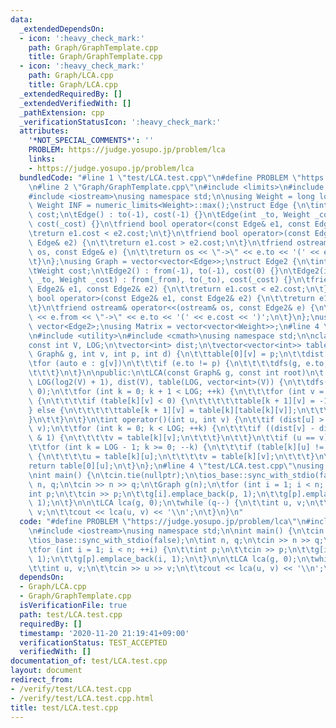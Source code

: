 ```yaml
---
data:
  _extendedDependsOn:
  - icon: ':heavy_check_mark:'
    path: Graph/GraphTemplate.cpp
    title: Graph/GraphTemplate.cpp
  - icon: ':heavy_check_mark:'
    path: Graph/LCA.cpp
    title: Graph/LCA.cpp
  _extendedRequiredBy: []
  _extendedVerifiedWith: []
  _pathExtension: cpp
  _verificationStatusIcon: ':heavy_check_mark:'
  attributes:
    '*NOT_SPECIAL_COMMENTS*': ''
    PROBLEM: https://judge.yosupo.jp/problem/lca
    links:
    - https://judge.yosupo.jp/problem/lca
  bundledCode: "#line 1 \"test/LCA.test.cpp\"\n#define PROBLEM \"https://judge.yosupo.jp/problem/lca\"\
    \n#line 2 \"Graph/GraphTemplate.cpp\"\n#include <limits>\n#include <vector>\n\
    #include <iostream>\nusing namespace std;\n\nusing Weight = long long;\nconstexpr\
    \ Weight INF = numeric_limits<Weight>::max();\nstruct Edge {\n\tint to;\n\tWeight\
    \ cost;\n\tEdge() : to(-1), cost(-1) {}\n\tEdge(int _to, Weight _cost = 1) : to(_to),\
    \ cost(_cost) {}\n\tfriend bool operator<(const Edge& e1, const Edge& e2) {\n\t\
    \treturn e1.cost < e2.cost;\n\t}\n\tfriend bool operator>(const Edge& e1, const\
    \ Edge& e2) {\n\t\treturn e1.cost > e2.cost;\n\t}\n\tfriend ostream& operator<<(ostream&\
    \ os, const Edge& e) {\n\t\treturn os << \"->\" << e.to << '(' << e.cost << ')';\n\
    \t}\n};\nusing Graph = vector<vector<Edge>>;\nstruct Edge2 {\n\tint from, to;\n\
    \tWeight cost;\n\tEdge2() : from(-1), to(-1), cost(0) {}\n\tEdge2(int _from, int\
    \ _to, Weight _cost) : from(_from), to(_to), cost(_cost) {}\n\tfriend bool operator<(const\
    \ Edge2& e1, const Edge2& e2) {\n\t\treturn e1.cost < e2.cost;\n\t}\n\tfriend\
    \ bool operator>(const Edge2& e1, const Edge2& e2) {\n\t\treturn e1.cost > e2.cost;\n\
    \t}\n\tfriend ostream& operator<<(ostream& os, const Edge2& e) {\n\t\treturn os\
    \ << e.from << \"->\" << e.to << '(' << e.cost << ')';\n\t}\n};\nusing Edges =\
    \ vector<Edge2>;\nusing Matrix = vector<vector<Weight>>;\n#line 4 \"Graph/LCA.cpp\"\
    \n#include <utility>\n#include <cmath>\nusing namespace std;\n\nclass LCA {\n\t\
    const int V, LOG;\n\tvector<int> dist;\n\tvector<vector<int>> table;\n\tvoid dfs(const\
    \ Graph& g, int v, int p, int d) {\n\t\ttable[0][v] = p;\n\t\tdist[v] = d;\n\t\
    \tfor (auto e : g[v])\n\t\t\tif (e.to != p) {\n\t\t\t\tdfs(g, e.to, v, d + 1);\n\
    \t\t\t}\n\t}\n\npublic:\n\tLCA(const Graph& g, const int root)\n\t    : V(g.size()),\
    \ LOG(log2(V) + 1), dist(V), table(LOG, vector<int>(V)) {\n\t\tdfs(g, root, -1,\
    \ 0);\n\t\tfor (int k = 0; k + 1 < LOG; ++k) {\n\t\t\tfor (int v = 0; v < V; ++v)\
    \ {\n\t\t\t\tif (table[k][v] < 0) {\n\t\t\t\t\ttable[k + 1][v] = -1;\n\t\t\t\t\
    } else {\n\t\t\t\t\ttable[k + 1][v] = table[k][table[k][v]];\n\t\t\t\t}\n\t\t\t\
    }\n\t\t}\n\t}\n\tint operator()(int u, int v) {\n\t\tif (dist[u] > dist[v]) swap(u,\
    \ v);\n\t\tfor (int k = 0; k < LOG; ++k) {\n\t\t\tif ((dist[v] - dist[u]) >> k\
    \ & 1) {\n\t\t\t\tv = table[k][v];\n\t\t\t}\n\t\t}\n\t\tif (u == v) return u;\n\
    \t\tfor (int k = LOG - 1; k >= 0; --k) {\n\t\t\tif (table[k][u] != table[k][v])\
    \ {\n\t\t\t\tu = table[k][u];\n\t\t\t\tv = table[k][v];\n\t\t\t}\n\t\t}\n\t\t\
    return table[0][u];\n\t}\n};\n#line 4 \"test/LCA.test.cpp\"\nusing namespace std;\n\
    \nint main() {\n\tcin.tie(nullptr);\n\tios_base::sync_with_stdio(false);\n\tint\
    \ n, q;\n\tcin >> n >> q;\n\tGraph g(n);\n\tfor (int i = 1; i < n; ++i) {\n\t\t\
    int p;\n\t\tcin >> p;\n\t\tg[i].emplace_back(p, 1);\n\t\tg[p].emplace_back(i,\
    \ 1);\n\t}\n\n\tLCA lca(g, 0);\n\twhile (q--) {\n\t\tint u, v;\n\t\tcin >> u >>\
    \ v;\n\t\tcout << lca(u, v) << '\\n';\n\t}\n}\n"
  code: "#define PROBLEM \"https://judge.yosupo.jp/problem/lca\"\n#include \"./../Graph/LCA.cpp\"\
    \n#include <iostream>\nusing namespace std;\n\nint main() {\n\tcin.tie(nullptr);\n\
    \tios_base::sync_with_stdio(false);\n\tint n, q;\n\tcin >> n >> q;\n\tGraph g(n);\n\
    \tfor (int i = 1; i < n; ++i) {\n\t\tint p;\n\t\tcin >> p;\n\t\tg[i].emplace_back(p,\
    \ 1);\n\t\tg[p].emplace_back(i, 1);\n\t}\n\n\tLCA lca(g, 0);\n\twhile (q--) {\n\
    \t\tint u, v;\n\t\tcin >> u >> v;\n\t\tcout << lca(u, v) << '\\n';\n\t}\n}"
  dependsOn:
  - Graph/LCA.cpp
  - Graph/GraphTemplate.cpp
  isVerificationFile: true
  path: test/LCA.test.cpp
  requiredBy: []
  timestamp: '2020-11-20 21:19:41+09:00'
  verificationStatus: TEST_ACCEPTED
  verifiedWith: []
documentation_of: test/LCA.test.cpp
layout: document
redirect_from:
- /verify/test/LCA.test.cpp
- /verify/test/LCA.test.cpp.html
title: test/LCA.test.cpp
---
```

